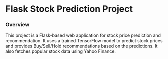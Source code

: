 # Flask Stock Prediction Project

<h3>Overview</h3>
<p>This project is a Flask-based web application for stock price prediction and recommendation. It uses a trained TensorFlow model to predict stock prices and provides Buy/Sell/Hold recommendations based on the predictions. It also fetches popular stock data using Yahoo Finance.</p>
